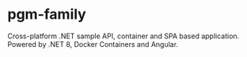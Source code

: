 # pgm-family
Cross-platform .NET sample API, container and SPA based application. Powered by .NET 8, Docker Containers and Angular.
